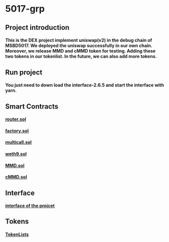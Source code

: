 # 5017-grp

## Project introduction

#### This is the DEX project implement uniswap(v2) in the debug chain of MSBD5017. We deployed the uniswap successfully in our own chain. Moreover, we release MMD and cMMD token for testing. Adding these two tokens in our tokenlist. In the future, we can also add more tokens.

## Run project

#### You just need to down load the interface-2.6.5 and start the interface with yarn. 


## Smart Contracts

#### [router.sol](contracts/router.sol)
#### [factory.sol](contracts/factory.sol)
#### [multicall.sol](contracts/multicall.sol)
#### [weth9.sol](contracts/weth9.sol)
#### [MMD.sol](contracts/MMD.sol)
#### [cMMD.sol](contracts/cMMD.sol)

## Interface

#### [interface of the projcet](interface-2.6.5)

## Tokens

#### [TokenLists](5017-grp-tokenlist.json)


